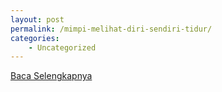 ```yaml
---
layout: post
permalink: /mimpi-melihat-diri-sendiri-tidur/
categories:
    - Uncategorized
---
```


[Baca Selengkapnya](/07)